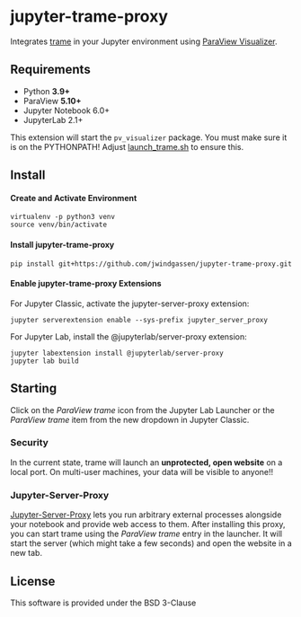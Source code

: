 # jupyter-trame-proxy
Integrates [trame](https://github.com/Kitware/trame) in your Jupyter environment using [ParaView Visualizer](https://github.com/Kitware/paraview-visualizer).  

## Requirements
- Python **3.9+**
- ParaView **5.10+**
- Jupyter Notebook 6.0+
- JupyterLab 2.1+

This extension will start the `pv_visualizer` package. You must make sure it is on the PYTHONPATH! Adjust [launch_trame.sh](jupyter_trame_proxy/share/launch_trame.sh) to ensure this.

## Install 

#### Create and Activate Environment
```
virtualenv -p python3 venv
source venv/bin/activate
```

#### Install jupyter-trame-proxy
```
pip install git+https://github.com/jwindgassen/jupyter-trame-proxy.git
```

#### Enable jupyter-trame-proxy Extensions
For Jupyter Classic, activate the jupyter-server-proxy extension:
```
jupyter serverextension enable --sys-prefix jupyter_server_proxy
```

For Jupyter Lab, install the @jupyterlab/server-proxy extension:
```
jupyter labextension install @jupyterlab/server-proxy
jupyter lab build
```

## Starting
Click on the *ParaView trame* icon from the Jupyter Lab Launcher or the *ParaView trame* item from the new dropdown in Jupyter Classic.  

### Security
In the current state, trame will launch an **unprotected, open website** on a local port. On multi-user machines, your data will be visible to anyone!!

### Jupyter-Server-Proxy
[Jupyter-Server-Proxy](https://jupyter-server-proxy.readthedocs.io) lets you run arbitrary external processes alongside your notebook and provide web access to them. After installing this proxy, you can start trame using the *ParaView trame* entry in the launcher. It will start the server (which might take a few seconds) and open the website in a new tab.

## License
This software is provided under the BSD 3-Clause
